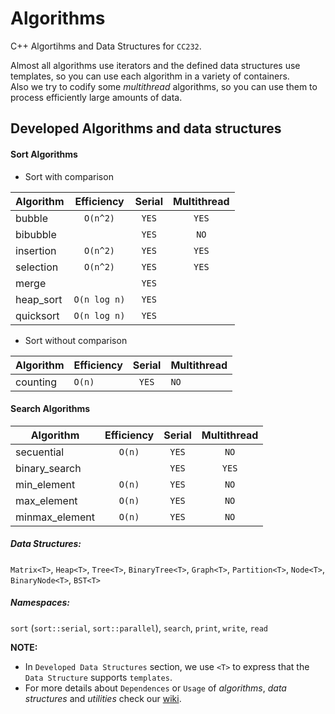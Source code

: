 # Algorithms
C++ Algortihms and Data Structures for `CC232`.

Almost all algorithms use iterators and the defined data structures use templates, so you can use each algorithm in a variety of containers.  
Also we try to codify some *multithread* algorithms, so you can use them to process efficiently large amounts of data.

## Developed Algorithms and data structures

#### Sort Algorithms
+ Sort with comparison
    
| Algorithm | Efficiency   | Serial | Multithread |
|-----------|:------------:|:------:|:-----------:|
| bubble    | `O(n^2)`     | `YES`  | `YES`       |
| bibubble  |              | `YES`  | `NO`        |
| insertion | `O(n^2)`     | `YES`  | `YES`       |
| selection | `O(n^2)`     | `YES`  | `YES`       |
| merge     |              | `YES`  |             |
| heap_sort | `O(n log n)` | `YES`  |             |
| quicksort | `O(n log n)` | `YES`  |             |
    
+ Sort without comparison
    
| Algorithm | Efficiency | Serial | Multithread |
|-----------|------------|:------:|-------------|
| counting  | `O(n)`     | `YES`  | `NO`        |

#### Search Algorithms

| Algorithm      | Efficiency | Serial | Multithread |
|----------------|:----------:|:------:|:-----------:|
| secuential     | `O(n)`     | `YES`  | `NO`        |
| binary_search  |            | `YES`  | `YES`       |
| min_element    | `O(n)`     | `YES`  | `NO`        |
| max_element    | `O(n)`     | `YES`  | `NO`        |
| minmax_element | `O(n)`     | `YES`  | `NO`        |



##### Data Structures: 
`Matrix<T>`, `Heap<T>`, `Tree<T>`, `BinaryTree<T>`, `Graph<T>`, `Partition<T>`, `Node<T>`, `BinaryNode<T>`, `BST<T>`

##### Namespaces: 
`sort` (`sort::serial`, `sort::parallel`), `search`, `print`, `write`, `read`


**NOTE:**  
* In `Developed Data Structures` section, we use `<T>` to express that the `Data Structure` supports `templates`.
* For more details about `Dependences` or `Usage` of *algorithms*, *data structures* and *utilities* check our [wiki](https://github.com/glozanoa/algorithms/wiki).
